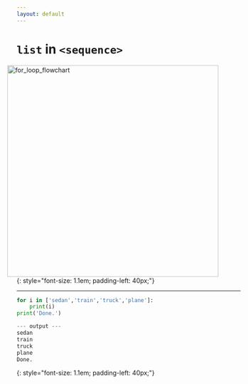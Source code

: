 ```yaml
---
layout: default
---
```


# `list` in `<sequence>`
<img style="padding-right: 50px; " src="../../for_loop_flowchart.jpg" alt="for_loop_flowchart" width="475" align="right" >

```python
for <variable> in <sequence>:
    <indented code block>
<non-indented statement>
```
{: style="font-size: 1.1em; padding-left: 40px;"}

<hr>

```python
for i in ['sedan','train','truck','plane']:
    print(i)
print('Done.')

--- output ---
sedan
train
truck
plane
Done.
```
{: style="font-size: 1.1em; padding-left: 40px;"}
